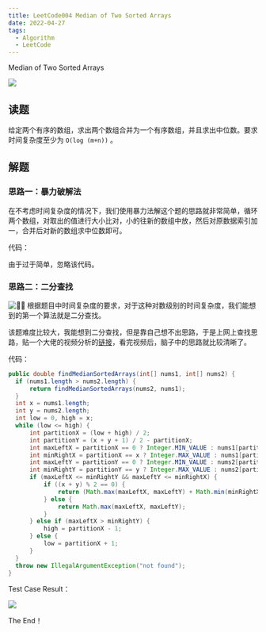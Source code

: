 ```yaml
---
title: LeetCode004 Median of Two Sorted Arrays
date: 2022-04-27
tags:
  - Algorithm
  - LeetCode
---
```


Median of Two Sorted Arrays



![](https://peierlong-blog.oss-cn-hongkong.aliyuncs.com/uPic/LeetCode004.png)


## 读题


给定两个有序的数组，求出两个数组合并为一个有序数组，并且求出中位数。要求时间复杂度至少为 `O(log (m+n))` 。

## 解题

### 思路一：暴力破解法


在不考虑时间复杂度的情况下，我们使用暴力法解这个题的思路就非常简单，循环两个数组，对取出的值进行大小比对，小的往新的数组中放，然后对原数据索引加一，合并后对新的数组求中位数即可。


代码：


由于过于简单，忽略该代码。

### 思路二：二分查找


<aside>


<img class="emoji" draggable="false" alt="💁‍♂️" src="https://twemoji.maxcdn.com/v/13.1.0/72x72/1f481-200d-2642-fe0f.png"/> 根据题目中时间复杂度的要求，对于这种对数级别的时间复杂度，我们能想到的第一个算法就是二分查找。

</aside>


该题难度比较大，我能想到二分查找，但是靠自己想不出思路，于是上网上查找思路，贴一个大佬的视频分析的[链接](https://www.youtube.com/watch?v=LPFhl65R7ww&t=13s&ab_channel=TusharRoy-CodingMadeSimple)，看完视频后，脑子中的思路就比较清晰了。


代码：


```java
public double findMedianSortedArrays(int[] nums1, int[] nums2) {
  if (nums1.length > nums2.length) {
      return findMedianSortedArrays(nums2, nums1);
  }
  int x = nums1.length;
  int y = nums2.length;
  int low = 0, high = x;
  while (low <= high) {
      int partitionX = (low + high) / 2;
      int partitionY = (x + y + 1) / 2 - partitionX;
      int maxLeftX = partitionX == 0 ? Integer.MIN_VALUE : nums1[partitionX - 1];
      int minRightX = partitionX == x ? Integer.MAX_VALUE : nums1[partitionX];
      int maxLeftY = partitionY == 0 ? Integer.MIN_VALUE : nums2[partitionY - 1];
      int minRightY = partitionY == y ? Integer.MAX_VALUE : nums2[partitionY];
      if (maxLeftX <= minRightY && maxLeftY <= minRightX) {
          if ((x + y) % 2 == 0) {
              return (Math.max(maxLeftX, maxLeftY) + Math.min(minRightX, minRightY)) / 2d;
          } else {
              return Math.max(maxLeftX, maxLeftY);
          }
      } else if (maxLeftX > minRightY) {
          high = partitionX - 1;
      } else {
          low = partitionX + 1;
      }
  }
  throw new IllegalArgumentException("not found");
}
```


Test Case Result：


![](https://peierlong-blog.oss-cn-hongkong.aliyuncs.com/uPic/LeetCode004%201.png)


The End！
